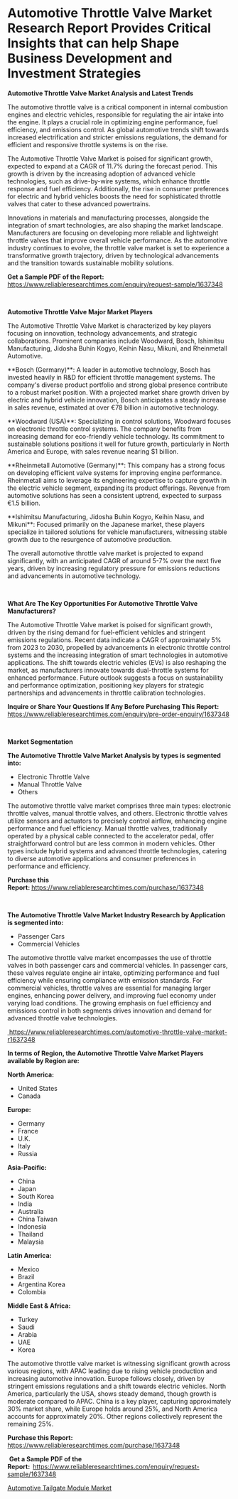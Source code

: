 <p><h1>Automotive Throttle Valve Market Research Report Provides Critical Insights that can help Shape Business Development and Investment Strategies</h1></p><p><strong>Automotive Throttle Valve Market Analysis and Latest Trends</strong></p>
<p><p>The automotive throttle valve is a critical component in internal combustion engines and electric vehicles, responsible for regulating the air intake into the engine. It plays a crucial role in optimizing engine performance, fuel efficiency, and emissions control. As global automotive trends shift towards increased electrification and stricter emissions regulations, the demand for efficient and responsive throttle systems is on the rise.</p><p>The Automotive Throttle Valve Market is poised for significant growth, expected to expand at a CAGR of 11.7% during the forecast period. This growth is driven by the increasing adoption of advanced vehicle technologies, such as drive-by-wire systems, which enhance throttle response and fuel efficiency. Additionally, the rise in consumer preferences for electric and hybrid vehicles boosts the need for sophisticated throttle valves that cater to these advanced powertrains.</p><p>Innovations in materials and manufacturing processes, alongside the integration of smart technologies, are also shaping the market landscape. Manufacturers are focusing on developing more reliable and lightweight throttle valves that improve overall vehicle performance. As the automotive industry continues to evolve, the throttle valve market is set to experience a transformative growth trajectory, driven by technological advancements and the transition towards sustainable mobility solutions.</p></p>
<p><strong>Get a Sample PDF of the Report:&nbsp;</strong> <a href="https://www.reliableresearchtimes.com/enquiry/request-sample/1637348?utm_campaign=2326&utm_medium=2&utm_source=Github&utm_content=ia&utm_term=23032025&utm_id=automotive-throttle-valve">https://www.reliableresearchtimes.com/enquiry/request-sample/1637348</a></p>
<p>&nbsp;</p>
<p><strong>Automotive Throttle Valve Major Market Players</strong></p>
<p><p>The Automotive Throttle Valve Market is characterized by key players focusing on innovation, technology advancements, and strategic collaborations. Prominent companies include Woodward, Bosch, Ishimitsu Manufacturing, Jidosha Buhin Kogyo, Keihin Nasu, Mikuni, and Rheinmetall Automotive.</p><p>**Bosch (Germany)**: A leader in automotive technology, Bosch has invested heavily in R&D for efficient throttle management systems. The company's diverse product portfolio and strong global presence contribute to a robust market position. With a projected market share growth driven by electric and hybrid vehicle innovation, Bosch anticipates a steady increase in sales revenue, estimated at over €78 billion in automotive technology.</p><p>**Woodward (USA)**: Specializing in control solutions, Woodward focuses on electronic throttle control systems. The company benefits from increasing demand for eco-friendly vehicle technology. Its commitment to sustainable solutions positions it well for future growth, particularly in North America and Europe, with sales revenue nearing $1 billion.</p><p>**Rheinmetall Automotive (Germany)**: This company has a strong focus on developing efficient valve systems for improving engine performance. Rheinmetall aims to leverage its engineering expertise to capture growth in the electric vehicle segment, expanding its product offerings. Revenue from automotive solutions has seen a consistent uptrend, expected to surpass €1.5 billion.</p><p>**Ishimitsu Manufacturing, Jidosha Buhin Kogyo, Keihin Nasu, and Mikuni**: Focused primarily on the Japanese market, these players specialize in tailored solutions for vehicle manufacturers, witnessing stable growth due to the resurgence of automotive production.</p><p>The overall automotive throttle valve market is projected to expand significantly, with an anticipated CAGR of around 5-7% over the next five years, driven by increasing regulatory pressure for emissions reductions and advancements in automotive technology.</p></p>
<p>&nbsp;</p>
<p><strong>What Are The Key Opportunities For Automotive Throttle Valve Manufacturers?</strong></p>
<p><p>The Automotive Throttle Valve market is poised for significant growth, driven by the rising demand for fuel-efficient vehicles and stringent emissions regulations. Recent data indicate a CAGR of approximately 5% from 2023 to 2030, propelled by advancements in electronic throttle control systems and the increasing integration of smart technologies in automotive applications. The shift towards electric vehicles (EVs) is also reshaping the market, as manufacturers innovate towards dual-throttle systems for enhanced performance. Future outlook suggests a focus on sustainability and performance optimization, positioning key players for strategic partnerships and advancements in throttle calibration technologies.</p></p>
<p><strong>Inquire or Share Your Questions If Any Before Purchasing This Report:</strong> <a href="https://www.reliableresearchtimes.com/enquiry/pre-order-enquiry/1637348?utm_campaign=2326&utm_medium=2&utm_source=Github&utm_content=ia&utm_term=23032025&utm_id=automotive-throttle-valve">https://www.reliableresearchtimes.com/enquiry/pre-order-enquiry/1637348</a></p>
<p>&nbsp;</p>
<p><strong>Market Segmentation</strong></p>
<p><strong>The Automotive Throttle Valve Market Analysis by types is segmented into:</strong></p>
<p><ul><li>Electronic Throttle Valve</li><li>Manual Throttle Valve</li><li>Others</li></ul></p>
<p><p>The automotive throttle valve market comprises three main types: electronic throttle valves, manual throttle valves, and others. Electronic throttle valves utilize sensors and actuators to precisely control airflow, enhancing engine performance and fuel efficiency. Manual throttle valves, traditionally operated by a physical cable connected to the accelerator pedal, offer straightforward control but are less common in modern vehicles. Other types include hybrid systems and advanced throttle technologies, catering to diverse automotive applications and consumer preferences in performance and efficiency.</p></p>
<p><strong>Purchase this Report:&nbsp;</strong><a href="https://www.reliableresearchtimes.com/purchase/1637348?utm_campaign=2326&utm_medium=2&utm_source=Github&utm_content=ia&utm_term=23032025&utm_id=automotive-throttle-valve">https://www.reliableresearchtimes.com/purchase/1637348</a></p>
<p>&nbsp;</p>
<p><strong>The Automotive Throttle Valve Market Industry Research by Application is segmented into:</strong></p>
<p><ul><li>Passenger Cars</li><li>Commercial Vehicles</li></ul></p>
<p><p>The automotive throttle valve market encompasses the use of throttle valves in both passenger cars and commercial vehicles. In passenger cars, these valves regulate engine air intake, optimizing performance and fuel efficiency while ensuring compliance with emission standards. For commercial vehicles, throttle valves are essential for managing larger engines, enhancing power delivery, and improving fuel economy under varying load conditions. The growing emphasis on fuel efficiency and emissions control in both segments drives innovation and demand for advanced throttle valve technologies.</p></p>
<p><a href="https://www.reliableresearchtimes.com/automotive-throttle-valve-market-r1637348?utm_campaign=2326&utm_medium=2&utm_source=Github&utm_content=ia&utm_term=23032025&utm_id=automotive-throttle-valve">&nbsp;https://www.reliableresearchtimes.com/automotive-throttle-valve-market-r1637348</a></p>
<p><strong>In terms of Region, the Automotive Throttle Valve Market Players available by Region are:</strong></p>
<p>
    <p> <strong> North America: </strong>
        <ul>
            <li>United States</li>
            <li>Canada</li>
        </ul>
        </p> 
    <p> <strong> Europe: </strong>
        <ul>
            <li>Germany</li>
            <li>France</li>
            <li>U.K.</li>
            <li>Italy</li>
            <li>Russia</li>
        </ul>
        </p> 
    <p> <strong> Asia-Pacific: </strong>
        <ul>
            <li>China</li>
            <li>Japan</li>
            <li>South Korea</li>
            <li>India</li>
            <li>Australia</li>
            <li>China Taiwan</li>
            <li>Indonesia</li>
            <li>Thailand</li>
            <li>Malaysia</li>
        </ul>
        </p> 
    <p> <strong> Latin America: </strong>
        <ul>
            <li>Mexico</li>
            <li>Brazil</li>
            <li>Argentina Korea</li>
            <li>Colombia</li>
        </ul>
        </p> 
    <p> <strong> Middle East & Africa: </strong>
        <ul>
            <li>Turkey</li>
            <li>Saudi</li>
            <li>Arabia</li>
            <li>UAE</li>
            <li>Korea</li>
        </ul>
    </p>
    </p>
<p><p>The automotive throttle valve market is witnessing significant growth across various regions, with APAC leading due to rising vehicle production and increasing automotive innovation. Europe follows closely, driven by stringent emissions regulations and a shift towards electric vehicles. North America, particularly the USA, shows steady demand, though growth is moderate compared to APAC. China is a key player, capturing approximately 30% market share, while Europe holds around 25%, and North America accounts for approximately 20%. Other regions collectively represent the remaining 25%.</p></p>
<p><strong>Purchase this Report: </strong><a href="https://www.reliableresearchtimes.com/purchase/1637348?utm_campaign=2326&utm_medium=2&utm_source=Github&utm_content=ia&utm_term=23032025&utm_id=automotive-throttle-valve">https://www.reliableresearchtimes.com/purchase/1637348</a></p>
<p>&nbsp;<strong>Get a Sample PDF of the Report:&nbsp;&nbsp;</strong><a href="https://www.reliableresearchtimes.com/enquiry/request-sample/1637348?utm_campaign=2326&utm_medium=2&utm_source=Github&utm_content=ia&utm_term=23032025&utm_id=automotive-throttle-valve">https://www.reliableresearchtimes.com/enquiry/request-sample/1637348</a></p>
<p><strong></strong></p>
<p><p><a href="https://github.com/NargisHussain75/Market-Research-Report-List-1/blob/main/automotive-tailgate-module-market.md?utm_campaign=2326&utm_medium=2&utm_source=Github&utm_content=ia&utm_term=23032025&utm_id=automotive-throttle-valve">Automotive Tailgate Module Market</a></p></p>